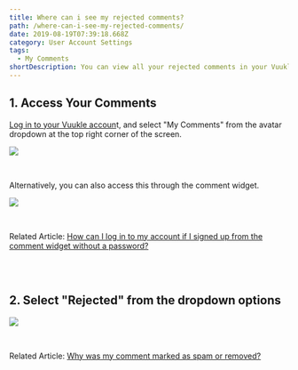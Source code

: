 ```yaml
---
title: Where can i see my rejected comments?
path: /where-can-i-see-my-rejected-comments/
date: 2019-08-19T07:39:18.668Z
category: User Account Settings
tags:
  - My Comments
shortDescription: You can view all your rejected comments in your Vuukle account
---
```

## 1. Access Your Comments

[Log in to your Vuukle accoun](https://news.vuukle.com)t, and select "My Comments" from the avatar dropdown at the top right corner of the screen.

![](/img/my-comments.png)

<br>

Alternatively, you can also access this through the comment widget.

![](/img/widget-my-comments.png)

<br>

Related Article: [How can I log in to my account if I signed up from the comment widget without a password?](https://docs.vuukle.com/how-can-i-log-in-to-my-account-if-i-signed-up-from-the-comment-widget-without-a-password/)

<br>

<br>

## 2. Select "Rejected" from the dropdown options

![](/img/my-comments-rejected.png)

<br>

Related Article: [Why was my comment marked as spam or removed?](https://docs.vuukle.com/why-was-my-comment-marked-as-spam-or-removed/)
